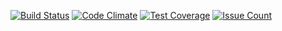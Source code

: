 [![Build Status](https://travis-ci.org/sa2018/csmon.svg?branch=master)](https://travis-ci.org/sa2018/csmon)
[![Code Climate](https://codeclimate.com/github/sa2018/csmon/badges/gpa.svg)](https://codeclimate.com/github/sa2018/csmon)
[![Test Coverage](https://codeclimate.com/github/sa2018/csmon/badges/coverage.svg)](https://codeclimate.com/github/sa2018/csmon/coverage)
[![Issue Count](https://codeclimate.com/github/sa2018/csmon/badges/issue_count.svg)](https://codeclimate.com/github/sa2018/csmon)